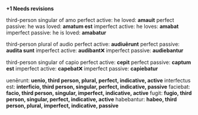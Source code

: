 **+1 Needs revisions**
    

third-person singular of amo
perfect active: he loved: **amauit**
perfect passive: he was loved: **amatum est** 
imperfect active: he loves: **amabat**
imperfect passive: he is loved: **amabatur**

third-person plural of audio
perfect active: **audiuērunt**
perfect passive: **audita sunt**
imperfect active: **audibant**❌
imperfect passive: **audiebantur**

third-person singular of capio
perfect active: **cepit**
perfect passive: **captum est**
imperfect active: **capebat**❌
imperfect passive: **capiebatur**

uenērunt: **uenio, third person, plural, perfect, indicative, active**
interfectus est: **interficio, third person, singular, perfect, indicative, passive**
faciebat: **facio, third person, singular, imperfect, indicative, active**
fugit: **fugio, third person, singular, perfect, indicative, active**
habebantur: **habeo, third person, plural, imperfect, indicative, passive**
